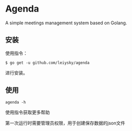 # Agenda
A simple meetings management system based on Golang.
## 安装
使用指令：
``` shell
$ go get -u github.com/leiysky/agenda
```
进行安装。
## 使用
```shell
agenda -h
```
使用指令获取更多帮助

第一次运行时需要管理员权限，用于创建保存数据的json文件